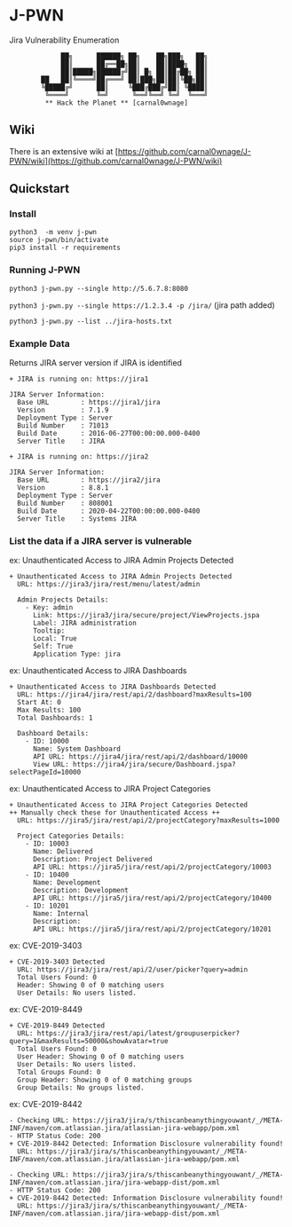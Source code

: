 # J-PWN
Jira Vulnerability Enumeration 
```
             ██╗      ██████╗ ██╗    ██╗███╗   ██╗
             ██║      ██╔══██╗██║    ██║████╗  ██║
             ██║█████╗██████╔╝██║ █╗ ██║██╔██╗ ██║
        ██   ██║╚════╝██╔═══╝ ██║███╗██║██║╚██╗██║
        ╚█████╔╝      ██║     ╚███╔███╔╝██║ ╚████║
         ╚════╝       ╚═╝      ╚══╝╚══╝ ╚═╝  ╚═══╝
         ** Hack the Planet ** [carnal0wnage]
```


## Wiki
There is an extensive wiki at [https://github.com/carnal0wnage/J-PWN/wiki](https://github.com/carnal0wnage/J-PWN/wiki)



## Quickstart 
### Install
```
python3  -m venv j-pwn
source j-pwn/bin/activate
pip3 install -r requirements
```
### Running J-PWN
`python3 j-pwn.py --single http://5.6.7.8:8080`

`python3 j-pwn.py --single https://1.2.3.4 -p /jira/` (jira path added)

`python3 j-pwn.py --list ../jira-hosts.txt`

### Example Data

Returns JIRA server version if JIRA is identified

```
+ JIRA is running on: https://jira1 

JIRA Server Information:
  Base URL        : https://jira1/jira
  Version         : 7.1.9
  Deployment Type : Server
  Build Number    : 71013
  Build Date      : 2016-06-27T00:00:00.000-0400
  Server Title    : JIRA

+ JIRA is running on: https://jira2

JIRA Server Information:
  Base URL        : https://jira2/jira
  Version         : 8.8.1
  Deployment Type : Server
  Build Number    : 808001
  Build Date      : 2020-04-22T00:00:00.000-0400
  Server Title    : Systems JIRA
```

### List the data if a JIRA server is vulnerable

ex: Unauthenticated Access to JIRA Admin Projects Detected
```
+ Unauthenticated Access to JIRA Admin Projects Detected
  URL: https://jira3/jira/rest/menu/latest/admin

  Admin Projects Details:
    - Key: admin
      Link: https://jira3/jira/secure/project/ViewProjects.jspa
      Label: JIRA administration
      Tooltip: 
      Local: True
      Self: True
      Application Type: jira
```
ex: Unauthenticated Access to JIRA Dashboards
```
+ Unauthenticated Access to JIRA Dashboards Detected
  URL: https://jira4/jira/rest/api/2/dashboard?maxResults=100
  Start At: 0
  Max Results: 100
  Total Dashboards: 1

  Dashboard Details:
    - ID: 10000
      Name: System Dashboard
      API URL: https://jira4/jira/rest/api/2/dashboard/10000
      View URL: https://jira4/jira/secure/Dashboard.jspa?selectPageId=10000
```
ex: Unauthenticated Access to JIRA Project Categories
```
+ Unauthenticated Access to JIRA Project Categories Detected
++ Manually check these for Unauthenticated Access ++
  URL: https://jira5/jira/rest/api/2/projectCategory?maxResults=1000

  Project Categories Details:
    - ID: 10003
      Name: Delivered
      Description: Project Delivered 
      API URL: https://jira5/jira/rest/api/2/projectCategory/10003
    - ID: 10400
      Name: Development
      Description: Development
      API URL: https://jira5/jira/rest/api/2/projectCategory/10400
    - ID: 10201
      Name: Internal
      Description: 
      API URL: https://jira5/jira/rest/api/2/projectCategory/10201
```

ex: CVE-2019-3403
```
+ CVE-2019-3403 Detected
  URL: https://jira3/jira/rest/api/2/user/picker?query=admin
  Total Users Found: 0
  Header: Showing 0 of 0 matching users
  User Details: No users listed.
```
ex: CVE-2019-8449
```
+ CVE-2019-8449 Detected
  URL: https://jira3/jira/rest/api/latest/groupuserpicker?query=1&maxResults=50000&showAvatar=true
  Total Users Found: 0
  User Header: Showing 0 of 0 matching users
  User Details: No users listed.
  Total Groups Found: 0
  Group Header: Showing 0 of 0 matching groups
  Group Details: No groups listed.
```

ex: CVE-2019-8442
```
- Checking URL: https://jira3/jira/s/thiscanbeanythingyouwant/_/META-INF/maven/com.atlassian.jira/atlassian-jira-webapp/pom.xml
- HTTP Status Code: 200
+ CVE-2019-8442 Detected: Information Disclosure vulnerability found!
  URL: https://jira3/jira/s/thiscanbeanythingyouwant/_/META-INF/maven/com.atlassian.jira/atlassian-jira-webapp/pom.xml

- Checking URL: https://jira3/jira/s/thiscanbeanythingyouwant/_/META-INF/maven/com.atlassian.jira/jira-webapp-dist/pom.xml
- HTTP Status Code: 200
+ CVE-2019-8442 Detected: Information Disclosure vulnerability found!
  URL: https://jira3/jira/s/thiscanbeanythingyouwant/_/META-INF/maven/com.atlassian.jira/jira-webapp-dist/pom.xml
```
